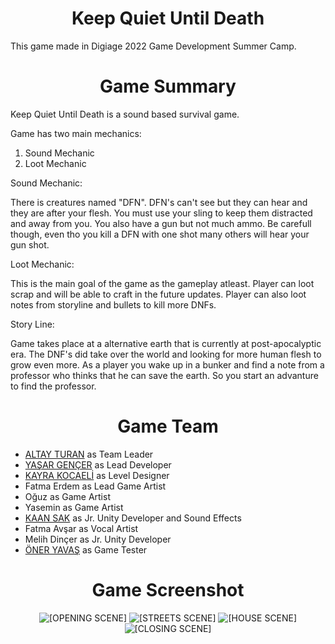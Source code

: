  <h1 align="center">Keep Quiet Until Death</h1>

This game made in Digiage 2022 Game Development Summer Camp.

<h1 align="center">Game Summary</h1>
 
 Keep Quiet Until Death is a sound based survival game. 

 Game has two main mechanics:
 
1. Sound Mechanic
2. Loot Mechanic

Sound Mechanic:

There is creatures named "DFN". DFN's can't see but they can hear and they are after your flesh. You must use your sling to keep them distracted and away from you. You also have a gun but not much ammo. Be carefull though, even tho you kill a DFN with one shot many others will hear your gun shot. 

Loot Mechanic: 

This is the main goal of the game as the gameplay atleast. Player can loot scrap and will be able to craft in the future updates. Player can also loot notes from storyline and bullets to kill more DNFs.

Story Line:

Game takes place at a alternative earth that is currently at post-apocalyptic era. The DNF's did take over the world and looking for more human flesh to grow even more. As a player you wake up in a bunker and find a note from a professor who thinks that he can save the earth. So you start an advanture to find the professor.    

<h1 align="center">Game Team</h1>

- [ALTAY TURAN](https://github.com/altay434 "ALTAY TURAN") as Team Leader
- [YAŞAR GENÇER](https://github.com/YasarGencer "YAŞAR GENÇER") as Lead Developer
- [KAYRA KOCAELİ](https://github.com/kayrakocaeli "KAYRA KOCAELİ") as Level Designer
- Fatma Erdem as Lead Game Artist
- Oğuz as Game Artist
- Yasemin as Game Artist
- [KAAN SAK](https://github.com/kaansak "KAAN SAK") as Jr. Unity Developer and Sound Effects
- Fatma Avşar as Vocal Artist
- Melih Dinçer as Jr. Unity Developer
- [ÖNER YAVAŞ](https://github.com/OmrYvs06 "ÖMER YAVAŞ") as Game Tester

<h1 align="center">Game Screenshot</h1>

<p align="center">
   <img src="https://yasargencer.github.io/img/KQUD01.jpg" alt="[OPENING SCENE]"/>
   <img src="https://yasargencer.github.io/img/KQUD04.jpg" alt="[STREETS SCENE]"/>
   <img src="https://yasargencer.github.io/img/KQUD03.jpg" alt="[HOUSE SCENE]"/>
   <img src="https://yasargencer.github.io/img/KQUD02.jpg" alt="[CLOSING SCENE]"/>
</p>

